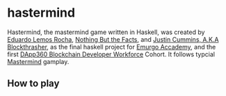 # hastermind

Hastermind, the mastermind game written in Haskell, was created by <a href= https://github.com/EduardoLR10> Eduardo Lemos Rocha</a>, <a href=https://github.com/Nothnbutthefacts>Nothing But the Facts</a>, and <a href=https://github.com/blockthrasher>Justin Cummins, A.K.A Blockthrasher</a>, as the final haskell project for <a href=https://education.emurgo.io/>Emurgo Accademy</a>, and the first <a href=https://www.dapp360.io/>DApp360 Blockchain Developer Workforce</a> Cohort.
It follows typcial <a href=https://en.wikipedia.org/wiki/Mastermind_(board_game)>Mastermind</a> gamplay. 

<h2>How to play</h2>

